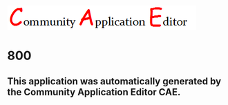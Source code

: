 ![CAE](https://github.com/CAE-Community-Application-Editor/CAE-Deployment-Temp/blob/master/img/logo.png)  

800
===================


This application was automatically generated by the Community Application Editor CAE.  
---------------

